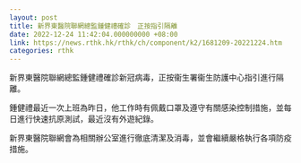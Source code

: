 ```yaml
---
layout: post
title: 新界東醫院聯網總監鍾健禮確診　正按指引隔離
date: 2022-12-24 11:42:04.000000000 +08:00
link: https://news.rthk.hk/rthk/ch/component/k2/1681209-20221224.htm
categories: rthk
---
```


新界東醫院聯網總監鍾健禮確診新冠病毒，正按衞生署衞生防護中心指引進行隔離。

鍾健禮最近一次上班為昨日，他工作時有佩戴口罩及遵守有關感染控制措施，並每日進行快速抗原測試，最近沒有外遊紀錄。

新界東醫院聯網會為相關辦公室進行徹底清潔及消毒，並會繼續嚴格執行各項防疫措施。
